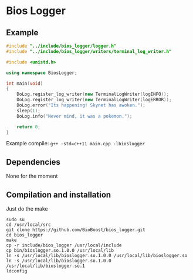 # Bios Logger


## Example

```C++
#include "../include/bios_logger/logger.h"
#include "../include/bios_logger/writers/terminal_log_writer.h"

#include <unistd.h>

using namespace BiosLogger;

int main(void)
{
    DoLog.register_log_writer(new TerminalLogWriter(logINFO));
    DoLog.register_log_writer(new TerminalLogWriter(logERROR));
    DoLog.error("Its happening! Skynet has awoken.");
    sleep(1);
    DoLog.info("Never mind, it was a pokemon.");

    return 0;
}
```

Example compile: `g++ -std=c++11 main.cpp -lbioslogger`

## Dependencies

None for the moment

## Compilation and installation

Just do the make

```shell
sudo su
cd /usr/local/src
git clone https://github.com/BioBoost/bios_logger.git
cd bios_logger
make
cp -r include/bios_logger /usr/local/include
cp bin/bioslogger.so.1.0.0 /usr/local/lib
ln -s /usr/local/lib/bioslogger.so.1.0.0 /usr/local/lib/bioslogger.so
ln -s /usr/local/lib/bioslogger.so.1.0.0 /usr/local/lib/bioslogger.so.1
ldconfig
```
